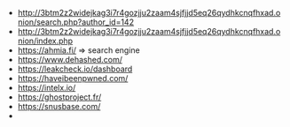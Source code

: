 - http://3btm2z2widejkag3i7r4gozjju2zaam4sjfjjd5eq26qydhkcnqfhxad.onion/search.php?author_id=142
- http://3btm2z2widejkag3i7r4gozjju2zaam4sjfjjd5eq26qydhkcnqfhxad.onion/index.php
- https://ahmia.fi/ => search  engine
- https://www.dehashed.com/
- https://leakcheck.io/dashboard
- https://haveibeenpwned.com/
- https://intelx.io/
- https://ghostproject.fr/
- https://snusbase.com/
- 
